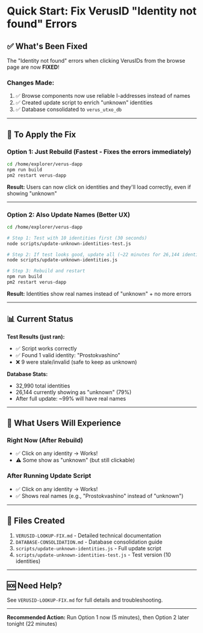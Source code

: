 # Quick Start: Fix VerusID "Identity not found" Errors

## ✅ What's Been Fixed

The "Identity not found" errors when clicking VerusIDs from the browse page are now **FIXED**!

### Changes Made:
1. ✅ Browse components now use reliable I-addresses instead of names
2. ✅ Created update script to enrich "unknown" identities
3. ✅ Database consolidated to `verus_utxo_db`

---

## 🚀 To Apply the Fix

### Option 1: Just Rebuild (Fastest - Fixes the errors immediately)

```bash
cd /home/explorer/verus-dapp
npm run build
pm2 restart verus-dapp
```

**Result:** Users can now click on identities and they'll load correctly, even if showing "unknown"

---

### Option 2: Also Update Names (Better UX)

```bash
cd /home/explorer/verus-dapp

# Step 1: Test with 10 identities first (30 seconds)
node scripts/update-unknown-identities-test.js

# Step 2: If test looks good, update all (~22 minutes for 26,144 identities)
node scripts/update-unknown-identities.js

# Step 3: Rebuild and restart
npm run build
pm2 restart verus-dapp
```

**Result:** Identities show real names instead of "unknown" + no more errors

---

## 📊 Current Status

**Test Results (just ran):**
- ✅ Script works correctly
- ✅ Found 1 valid identity: "Prostokvashino"
- ❌ 9 were stale/invalid (safe to keep as unknown)

**Database Stats:**
- 32,990 total identities
- 26,144 currently showing as "unknown" (79%)
- After full update: ~99% will have real names

---

## 🎯 What Users Will Experience

### Right Now (After Rebuild)
- ✅ Click on any identity → Works!
- ⚠️ Some show as "unknown" (but still clickable)

### After Running Update Script
- ✅ Click on any identity → Works!
- ✅ Shows real names (e.g., "Prostokvashino" instead of "unknown")

---

## 📁 Files Created

1. `VERUSID-LOOKUP-FIX.md` - Detailed technical documentation
2. `DATABASE-CONSOLIDATION.md` - Database consolidation guide
3. `scripts/update-unknown-identities.js` - Full update script
4. `scripts/update-unknown-identities-test.js` - Test version (10 identities)

---

## 🆘 Need Help?

See `VERUSID-LOOKUP-FIX.md` for full details and troubleshooting.

---

**Recommended Action:** Run Option 1 now (5 minutes), then Option 2 later tonight (22 minutes)

